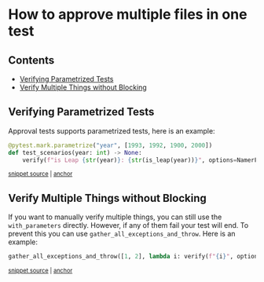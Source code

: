# How to approve multiple files in one test

<!-- toc -->
## Contents

  * [Verifying Parametrized Tests](#verifying-parametrized-tests)
  * [Verify Multiple Things without Blocking](#verify-multiple-things-without-blocking)<!-- endToc -->

## Verifying Parametrized Tests

Approval tests supports parametrized tests, here is an example:

<!-- snippet: parametrized-test-example -->
<a id='snippet-parametrized-test-example'></a>
```py
@pytest.mark.parametrize("year", [1993, 1992, 1900, 2000])
def test_scenarios(year: int) -> None:
    verify(f"is Leap {str(year)}: {str(is_leap(year))}", options=NamerFactory.with_parameters(year))
```
<sup><a href='/tests/test_scenarios.py#L24-L28' title='Snippet source file'>snippet source</a> | <a href='#snippet-parametrized-test-example' title='Start of snippet'>anchor</a></sup>
<!-- endSnippet -->

## Verify Multiple Things without Blocking

If you want to manually verify multiple things, you can still use the `with_parameters` directly. 
However, if any of them fail your test will end. To prevent this you can use `gather_all_exceptions_and_throw`.
Here is an example:

<!-- snippet: multiple-verifies-without-blocking -->
<a id='snippet-multiple-verifies-without-blocking'></a>
```py
gather_all_exceptions_and_throw([1, 2], lambda i: verify(f"{i}", options=NamerFactory.with_parameters(i)))
```
<sup><a href='/tests/test_scenarios.py#L32-L34' title='Snippet source file'>snippet source</a> | <a href='#snippet-multiple-verifies-without-blocking' title='Start of snippet'>anchor</a></sup>
<!-- endSnippet -->
